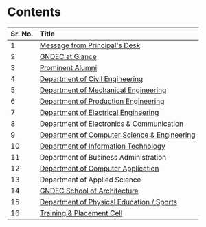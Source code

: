 
# Contents

| Sr. No. | Title                                                            |
|:--------|:-----------------------------------------------------------------|
| 1       | [Message from Principal's Desk](../Principal/Principal.md)       |
| 2       | [GNDEC at Glance](../GNDEC/GNDEC.md)                             |
| 3       | [Prominent Alumni](../Alumni.html)                               |
| 4       | [Department of Civil Engineering](../CE/CE.md)                   |
| 5       | [Department of Mechanical Engineering](../ME/ME.md)              |
| 6       | [Department of Production Engineering ](../PE/PE.md)             |
| 7       | [Department of Electrical Engineering](../EE/EE.md)              |
| 8       | [Department of Electronics & Communication](../ECE/ECE.md)       |
| 9       | [Department of Computer Science & Engineering](../CSE/CSE.md)    |
| 10      | [Department of Information Technology](../IT/IT.md)              |
| 11      | Department of Business Administration                            |
| 12      | [Department of Computer Application](../MCA/mca.md)              |
| 13      | Department of Applied Science                                    |
| 14      | [GNDEC School of Architecture](../SoA/SoA.md)                    |
| 15      | [Department of Physical Education / Sports](../Sports/Sports.md) |
| 16      | [Training & Placement Cell](../T&P/t&p.md)                       |
